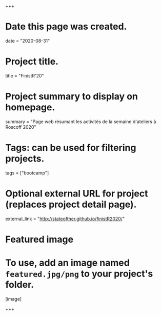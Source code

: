+++
# Date this page was created.
date = "2020-08-31"

# Project title.
title = "FinistR'20"

# Project summary to display on homepage.
summary = "Page web résumant les activités de la semaine d'ateliers à Roscoff 2020"

# Tags: can be used for filtering projects.
tags = ["bootcamp"]

# Optional external URL for project (replaces project detail page).
external_link = "http://stateofther.github.io/finistR2020/"

# Featured image
# To use, add an image named `featured.jpg/png` to your project's folder. 
[image]

+++

